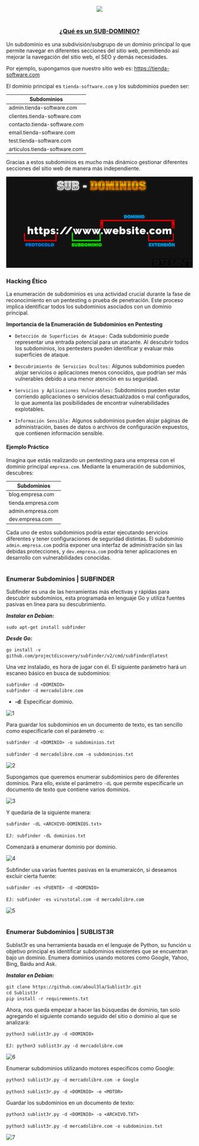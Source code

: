 <p align="center">
  <a href="https://github.com/DenverCoder1/readme-typing-svg"><img src="https://readme-typing-svg.herokuapp.com?font=Fira+Code&pause=1000&color=D1F700&width=350&lines=Enumeración+de+Subdominios"></a>
</p>

<h1 align="center"></h1>

<h3 align="center"><ins>¿Qué es un SUB-DOMINIO?</ins></h3>

Un subdominio es una subdivisión/subgrupo de un dominio principal lo que permite navegar en diferentes secciones del sitio web, permitiendo así mejorar la navegación del sitio web, el SEO y demás necesidades. 

Por ejemplo, supongamos que nuestro sitio web es: https://tienda-software.com

El dominio principal es `tienda-software.com` y los subdominios pueden ser: 

| Subdominios | 
| ------------- |
| admin.tienda-software.com | 
| clientes.tienda-software.com  |
| contacto.tienda-software.com  |
| email.tienda-software.com  |
| test.tienda-software.com  |
| articulos.tienda-software.com  |

Gracias a estos subdominios es mucho más dinámico gestionar diferentes secciones del sitio web de manera más independiente.

<p align="center">
  <img src="https://github.com/R3LI4NT/articulos/blob/main/Pentesting/WEB/img/subdominio.png">
</p>

### Hacking Ético

La enumeración de subdominios es una actividad crucial durante la fase de reconocimiento en un pentesting o prueba de penetración. Este proceso implica identificar todos los subdominios asociados con un dominio principal.

**Importancia de la Enumeración de Subdominios en Pentesting**

- `Detección de Superficies de Ataque:` Cada subdominio puede representar una entrada potencial para un atacante. Al descubrir todos los subdominios, los pentesters pueden identificar y evaluar más superficies de ataque.

- `Descubrimiento de Servicios Ocultos:` Algunos subdominios pueden alojar servicios o aplicaciones menos conocidos, que podrían ser más vulnerables debido a una menor atención en su seguridad.

- `Servicios y Aplicaciones Vulnerables:` Subdominios pueden estar corriendo aplicaciones o servicios desactualizados o mal configurados, lo que aumenta las posibilidades de encontrar vulnerabilidades explotables.

- `Información Sensible:` Algunos subdominios pueden alojar páginas de administración, bases de datos o archivos de configuración expuestos, que contienen información sensible.

#### Ejemplo Práctico
Imagina que estás realizando un pentesting para una empresa con el dominio principal `empresa.com`. Mediante la enumeración de subdominios, descubres:

| Subdominios | 
| ------------- |
| blog.empresa.com | 
| tienda.empresa.com  |
| admin.empresa.com  |
| dev.empresa.com  |

Cada uno de estos subdominios podría estar ejecutando servicios diferentes y tener configuraciones de seguridad distintas. El subdominio `admin.empresa.com` podría exponer una interfaz de administración sin las debidas protecciones, y `dev.empresa.com` podría tener aplicaciones en desarrollo con vulnerabilidades conocidas.

<h1 align="center"></h1>

### Enumerar Subdominios | SUBFINDER

Subfinder es una de las herramientas más efectivas y rápidas para descubrir subdominios, esta programada en lenguaje Go y utiliza fuentes pasivas en línea para su descubrimiento. 

**_Instalar en Debian:_**
```
sudo apt-get install subfinder
```

**_Desde Go:_**
```
go install -v github.com/projectdiscovery/subfinder/v2/cmd/subfinder@latest
```

Una vez instalado, es hora de jugar con él. El siguiente parámetro hará un escaneo básico en busca de subdominios:
```
subfinder -d <DOMINIO>
subfinder -d mercadolibre.com
```

- **-d**: Especificar dominio.

![1](https://github.com/R3LI4NT/articulos/assets/75953873/666d9ceb-d91d-4a4e-bae0-f74cbcc4afd1)

Para guardar los subdominios en un documento de texto, es tan sencillo como especificarle con el parámetro `-o`:
```
subfinder -d <DOMINIO> -o subdominios.txt

subfinder -d mercadolibre.com -o subdominios.txt
```

![2](https://github.com/R3LI4NT/articulos/assets/75953873/4286f59c-53a7-43ba-a068-c7857790e335)

Supongamos que queremos enumerar subdominios pero de diferentes dominios. Para ello, existe el parámetro `-dL` que permite especificarle un documento de texto que contiene varios dominios.

![3](https://github.com/R3LI4NT/articulos/assets/75953873/5cc27754-af41-4110-b049-1de649c36688)

Y quedaría de la siguiente manera:
```
subfinder -dL <ARCHIVO-DOMINIOS.txt>

EJ: subfinder -dL dominios.txt
```

Comenzará a enumerar dominio por dominio.

![4](https://github.com/R3LI4NT/articulos/assets/75953873/ce6e17db-8df2-44af-b505-f37cf834b55b)

Subfinder usa varias fuentes pasivas en la enumeraicón, si deseamos excluir cierta fuente:
```
subfinder -es <FUENTE> -d <DOMINIO>

EJ: subfinder -es virustotal.com -d mercadolibre.com
```

![5](https://github.com/R3LI4NT/articulos/assets/75953873/560f5b1c-4f12-4000-a797-034818c50dcb)

<h1 align="center"></h1>

### Enumerar Subdominios | SUBLIST3R

Sublist3r es una herramienta basada en el lenguaje de Python, su función u objetivo principal es identificar subdominios existentes que se encuentran bajo un dominio. Enumera dominios usando motores como Google, Yahoo, Bing, Baidu and Ask.

**_Instalar en Debian:_**
```
git clone https://github.com/aboul3la/Sublist3r.git
cd Sublist3r
pip install -r requirements.txt
```

Ahora, nos queda empezar a hacer las búsquedas de dominio, tan solo agregando el siguiente comando seguido del sitio o dominio al que se analizará:
```
python3 sublist3r.py -d <DOMINIO>

EJ: python3 sublist3r.py -d mercadolibre.com
```

![6](https://github.com/R3LI4NT/articulos/assets/75953873/1a1fb40b-f117-462b-bb7d-c1146b55a677)

Enumerar subdominios utilizando motores específicos como Google:
```
python3 sublist3r.py -d mercadolibre.com -e Google

python3 sublist3r.py -d <DOMINIO> -e <MOTOR>
```

Guardar los subdominios en un documento de texto:
```
python3 sublist3r.py -d <DOMINIO> -o <ARCHIVO.TXT>

python3 sublist3r.py -d mercadolibre.com -o subdominios.txt
```

![7](https://github.com/R3LI4NT/articulos/assets/75953873/495b7848-2633-4c28-bbee-c68a94e6e1cc)



<h1 align="center"></h1>
